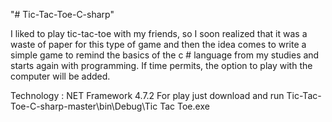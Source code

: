 "# Tic-Tac-Toe-C-sharp" 

  I liked to play tic-tac-toe with my friends, so I soon realized that it was a waste of paper for this type of game and then the idea comes to write a simple game to remind the basics of the c # language from my studies and starts again with programming. If time permits, the option to play with the computer will be added.


Technology : NET Framework 4.7.2
For play just download and run Tic-Tac-Toe-C-sharp-master\bin\Debug\Tic Tac Toe.exe

